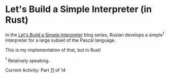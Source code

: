 # Let's Build a Simple Interpreter (in Rust)

In the [Let's Build a Simple Interpreter](https://ruslanspivak.com/) blog series, Ruslan develops a simple<sup>1</sup> interpreter for a large subset of the Pascal language.

This is my implementation of that, but in Rust!

<sup>1</sup> Relatively speaking.

Current Activity: Part [11](https://ruslanspivak.com/lsbasi-part11/) of 14